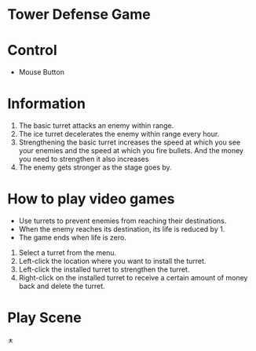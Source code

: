 # Tower Defense Game

# Control
- Mouse Button

# Information
1. The basic turret attacks an enemy within range.
2. The ice turret decelerates the enemy within range every hour.
3. Strengthening the basic turret increases the speed at which you see your enemies and the speed at which you fire bullets. And the money you need to strengthen it also increases
4. The enemy gets stronger as the stage goes by.

# How to play video games
- Use turrets to prevent enemies from reaching their destinations.
- When the enemy reaches its destination, its life is reduced by 1.
- The game ends when life is zero.

1. Select a turret from the menu.
2. Left-click the location where you want to install the turret.
3. Left-click the installed turret to strengthen the turret.
4. Right-click on the installed turret to receive a certain amount of money back and delete the turret.

# Play Scene
ㅊ
